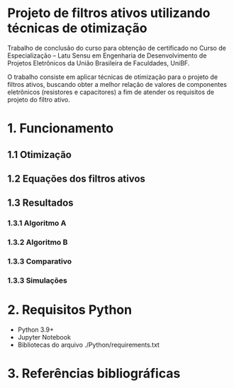 # Projeto de filtros ativos utilizando técnicas de otimização

Trabalho de conclusão do curso para obtenção de certificado no Curso de Especialização – Latu Sensu em
Engenharia de Desenvolvimento de Projetos Eletrônicos da União Brasileira de Faculdades, UniBF.

O trabalho consiste em aplicar técnicas de otimização para o projeto de filtros ativos, buscando obter a melhor
relação de valores de componentes eletrônicos (resistores e capacitores) a fim
de atender os requisitos de projeto do filtro ativo.

# 1. Funcionamento

## 1.1 Otimização
## 1.2 Equações dos filtros ativos
## 1.3 Resultados
### 1.3.1 Algoritmo A
### 1.3.2 Algoritmo B
### 1.3.3 Comparativo
### 1.3.3 Simulações

# 2. Requisitos Python
- Python 3.9+
- Jupyter Notebook
- Bibliotecas do arquivo ./Python/requirements.txt

# 3. Referências bibliográficas